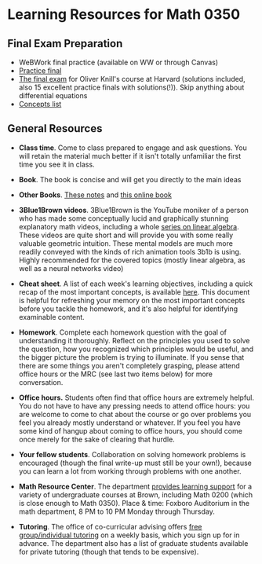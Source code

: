 
# Learning Resources for Math 0350

## Final Exam Preparation

*   WeBWork final practice (available on WW or through Canvas)
*   [Practice final](../pdf/math0350_practicefinal.pdf)
*   [The final exam](http://legacy-www.math.harvard.edu/archive/) for Oliver Knill's course at Harvard (solutions included, also 15 excellent practice finals with solutions(!)). Skip anything about differential equations
*   [Concepts list](../pdf/math0350_concepts_list.pdf)

## General Resources

*   **Class time**. Come to class prepared to engage and ask questions. You will retain the material much better if it isn't totally unfamiliar the first time you see it in class.
*   **Book**. The book is concise and will get you directly to the main ideas
*   **Other Books**. [These notes](../pdf/Frederick.pdf) and [this online book](https://www.whitman.edu/mathematics/multivariable/)

*   **3Blue1Brown videos**. 3Blue1Brown is the YouTube moniker of a person who has made some conceptually lucid and graphically stunning explanatory math videos, including a whole [series on linear algebra](https://www.youtube.com/playlist?list=PLZHQObOWTQDPD3MizzM2xVFitgF8hE_ab). These videos are quite short and will provide you with some really valuable geometric intuition. These mental models are much more readily conveyed with the kinds of rich animation tools 3b1b is using. Highly recommended for the covered topics (mostly linear algebra, as well as a neural networks video)
*   **Cheat sheet**. A list of each week's learning objectives, including a quick recap of the most important concepts, is available [here](../pdf/math0350_concepts_list.pdf). This document is helpful for refreshing your memory on the most important concepts before you tackle the homework, and it's also helpful for identifying examinable content.
*   **Homework**. Complete each homework question with the goal of understanding it thoroughly. Reflect on the principles you used to solve the question, how you recognized which principles would be useful, and the bigger picture the problem is trying to illuminate. If you sense that there are some things you aren't completely grasping, please attend office hours or the MRC (see last two items below) for more conversation.
*   **Office hours.** Students often find that office hours are extremely helpful. You do not have to have any pressing needs to attend office hours: you are welcome to come to chat about the course or go over problems you feel you already mostly understand or whatever. If you feel you have some kind of hangup about coming to office hours, you should come once merely for the sake of clearing that hurdle.
*   **Your fellow students**. Collaboration on solving homework problems is encouraged (though the final write-up must still be your own!), because you can learn a lot from working through problems with one another.
*   **Math Resource Center**. The department [provides learning support](https://www.math.brown.edu/mrc/) for a variety of undergraduate courses at Brown, including Math 0200 (which is close enough to Math 0350). Place & time: Foxboro Auditorium in the math department, 8 PM to 10 PM Monday through Thursday.
*   **Tutoring**. The office of co-curricular advising offers [free group/individual tutoring](https://www.brown.edu/academics/college/support/tutor) on a weekly basis, which you sign up for in advance. The department also has a list of graduate students available for private tutoring (though that tends to be expensive).
